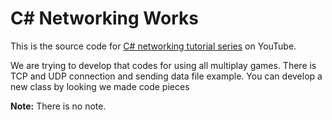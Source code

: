 # C# Networking Works
This is the source code for [C# networking tutorial series](https://www.youtube.com/playlist?list=PLXkn83W0QkfnqsK8I0RAz5AbUxfg3bOQ5) on YouTube.

We are trying to develop that codes for using all multiplay games. There is TCP and UDP connection and sending data file example. You can develop a new class by looking we made code pieces

**Note:** There is no note. 
